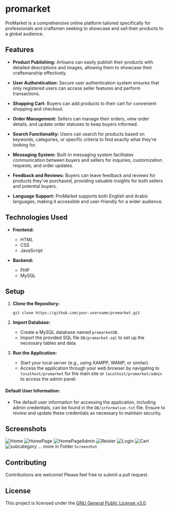 # promarket
ProMarket is a comprehensive online platform tailored specifically for professionals and craftsmen seeking to showcase and sell their products to a global audience. 

## Features

- **Product Publishing:** Artisans can easily publish their products with detailed descriptions and images, allowing them to showcase their craftsmanship effectively.
  
- **User Authentication:** Secure user authentication system ensures that only registered users can access seller features and perform transactions.

- **Shopping Cart:** Buyers can add products to their cart for convenient shopping and checkout.

- **Order Management:** Sellers can manage their orders, view order details, and update order statuses to keep buyers informed.

- **Search Functionality:** Users can search for products based on keywords, categories, or specific criteria to find exactly what they're looking for.

- **Messaging System:** Built-in messaging system facilitates communication between buyers and sellers for inquiries, customization requests, and order updates.

- **Feedback and Reviews:** Buyers can leave feedback and reviews for products they've purchased, providing valuable insights for both sellers and potential buyers.

- **Language Support:** ProMarket supports both English and Arabic languages, making it accessible and user-friendly for a wider audience.

## Technologies Used

- **Frontend:**
  - HTML
  - CSS
  - JavaScript

- **Backend:**
  - PHP
  - MySQL

## Setup

1. **Clone the Repository:**
   ```
   git clone https://github.com/your-username/promarket.git
   ```

2. **Import Database:**
   - Create a MySQL database named `promarketDB`.
   - Import the provided SQL file `DB/promarket.sql` to set up the necessary tables and data.

3. **Run the Application:**
   - Start your local server (e.g., using XAMPP, WAMP, or similar).
   - Access the application through your web browser by navigating to `localhost/promarket` for the main site or `localhost/promarket/admin` to access the admin panel.

#### Default User Information:
- The default user information for accessing the application, including admin credentials, can be found in the `DB/information.txt` file. Ensure to review and update these credentials as necessary to maintain security.

## Screenshots
![Home](Screenshot/screencapture-localhost-pf-s-index-2023-09-28-19_57_39.png)
![HomePage](Screenshot/screencapture-localhost-pf-s-admin-dashboard-2023-09-28-20_09_36.png)
![HomePageAdmin](Screenshot/screencapture-localhost-pf-s-admin-dashboard-2023-09-28-20_05_28.png)
![Reister](Screenshot/screencapture-localhost-pf-s-register-account-2023-09-28-20_03_38.png)
![Login](Screenshot/screencapture-localhost-pf-s-login-2023-09-28-20_03_28.png)
![Cart](Screenshot/screencapture-localhost-pf-s-cart-2023-09-28-20_00_42.png)
![subcategory](Screenshot/screencapture-localhost-pf-s-admin-list-subcategory-2023-09-28-20_13_42.png)
... more in Folder  `Screenshot`

## Contributing

Contributions are welcome! Please feel free to submit a pull request.

## License

This project is licensed under the [GNU General Public License v3.0](LICENSE).
